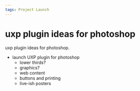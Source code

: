 ```yaml
---
tags: Project Launch
---
```


# uxp plugin ideas for photoshop

uxp plugin ideas for photoshop.

- launch UXP plugin for photoshop
    - lower thirds?
    - graphics?
    - web content
    - buttons and printing
    - live-ish posters